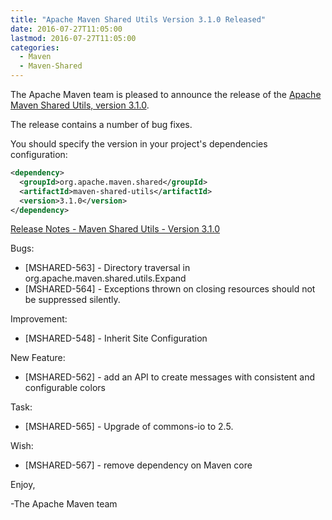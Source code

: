 ```yaml
---
title: "Apache Maven Shared Utils Version 3.1.0 Released"
date: 2016-07-27T11:05:00
lastmod: 2016-07-27T11:05:00
categories:
  - Maven
  - Maven-Shared
---
```

The Apache Maven team is pleased to announce the release of the [Apache
Maven Shared Utils, version 3.1.0](https://maven.apache.org/shared/maven-shared-utils/).

The release contains a number of bug fixes.

You should specify the version in your project's dependencies configuration:

```xml
<dependency>
  <groupId>org.apache.maven.shared</groupId>
  <artifactId>maven-shared-utils</artifactId>
  <version>3.1.0</version>
</dependency>
```

<!-- more -->

[Release Notes - Maven Shared Utils - Version 3.1.0](https://issues.apache.org/jira/secure/ReleaseNote.jspa?projectId=12317922&version=12335944)


Bugs:

 * [MSHARED-563] - Directory traversal in org.apache.maven.shared.utils.Expand
 * [MSHARED-564] - Exceptions thrown on closing resources should not be suppressed silently.

Improvement:

 * [MSHARED-548] - Inherit Site Configuration

New Feature:

 * [MSHARED-562] - add an API to create messages with consistent and configurable colors

Task:

 * [MSHARED-565] - Upgrade of commons-io to 2.5.

Wish:

 * [MSHARED-567] - remove dependency on Maven core

Enjoy,

-The Apache Maven team

